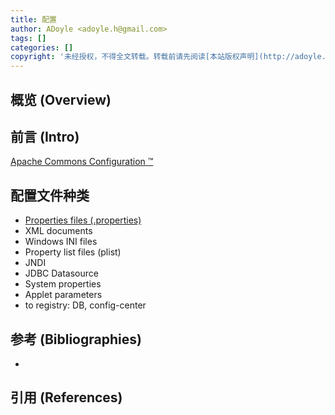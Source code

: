 ```yaml
---
title: 配置
author: ADoyle <adoyle.h@gmail.com>
tags: []
categories: []
copyright: '未经授权，不得全文转载。转载前请先阅读[本站版权声明](http://adoyle.me/blog/copyright.html)'
---
```


## 概览 (Overview)
## 前言 (Intro)


<!-- more -->


[Apache Commons Configuration ™](https://commons.apache.org/proper/commons-configuration/index.html)

## 配置文件种类

- [Properties files (.properties)](https://www.wikiwand.com/zh-hans/.properties)
- XML documents
- Windows INI files
- Property list files (plist)
- JNDI
- JDBC Datasource
- System properties
- Applet parameters
- to registry: DB, config-center



## 参考 (Bibliographies)
- [][B1]

## 引用 (References)
[^1]: [][R1]


<!-- 以下是相关链接 -->

[R1]: <url> "备注"

[B1]: <url> "备注"

